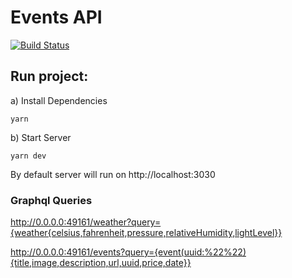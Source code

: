 # Events API

[![Build Status](https://travis-ci.org/garciadiazjaime/api-events.svg)](https://travis-ci.org/garciadiazjaime/api-events)

## Run project:
a) Install Dependencies

`yarn`

b) Start Server

`yarn dev`

By default server will run on http://localhost:3030

### Graphql Queries
http://0.0.0.0:49161/weather?query={weather{celsius,fahrenheit,pressure,relativeHumidity,lightLevel}}

http://0.0.0.0:49161/events?query={event(uuid:%22%22){title,image,description,url,uuid,price,date}}
